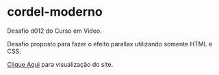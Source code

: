 # cordel-moderno
 Desafio d012 do Curso em Video.

 Desafio proposto para fazer o efeito parallax utilizando somente HTML e CSS. 

<a href="https://github.com/ThiagoTorresFerrao/cordel-moderno">Clique Aqui</a> para visualização do site.
